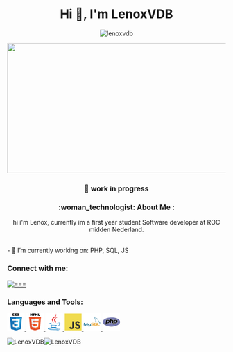 <h1 align="center">Hi 👋, I'm LenoxVDB</h1> 
<p align="center"> <img src="https://komarev.com/ghpvc/?username=lenoxvdb&label=Profile%20views&color=0e75b6&style=flat" alt="lenoxvdb" /> </p>
<div align="center">
  <img src="https://media.giphy.com/media/dWesBcTLavkZuG35MI/giphy.gif" width="600" height="300"/>
</div>
<h3 align="center">🚧 work in progress</h3>
<h3 align="center">:woman_technologist: About Me :</h3>
<p align="center">hi i'm Lenox, currently im a first year student Software developer at ROC midden Nederland.</p>
<br>
<div>
- 🔭 I’m currently working on: PHP, SQL, JS
<br>
<!-- - <a href="https://github.com/LenoxVDB/project-1-site-opdr.shopie.git">php</a> -->
</div
<br>
<h3 align="left">Connect with me:</h3>
<p align="left">
<a href="https://linkedin.com/in/===" target="blank"><img align="center" src="https://raw.githubusercontent.com/rahuldkjain/github-profile-readme-generator/master/src/images/icons/Social/linked-in-alt.svg" alt="===" height="30" width="40" /></a>
</p>

<h3 align="left">Languages and Tools:</h3>
<p align="left"> <a href="https://www.w3schools.com/css/" target="_blank" rel="noreferrer"> <img src="https://raw.githubusercontent.com/devicons/devicon/master/icons/css3/css3-original-wordmark.svg" alt="css3" width="40" height="40"/> </a> <a href="https://www.w3.org/html/" target="_blank" rel="noreferrer"> <img src="https://raw.githubusercontent.com/devicons/devicon/master/icons/html5/html5-original-wordmark.svg" alt="html5" width="40" height="40"/> </a> <a href="https://www.java.com" target="_blank" rel="noreferrer"> <img src="https://raw.githubusercontent.com/devicons/devicon/master/icons/java/java-original.svg" alt="java" width="40" height="40"/> </a> <a href="https://developer.mozilla.org/en-US/docs/Web/JavaScript" target="_blank" rel="noreferrer"> <img src="https://raw.githubusercontent.com/devicons/devicon/master/icons/javascript/javascript-original.svg" alt="javascript" width="40" height="40"/> </a> <a href="https://www.mysql.com/" target="_blank" rel="noreferrer"> <img src="https://raw.githubusercontent.com/devicons/devicon/master/icons/mysql/mysql-original-wordmark.svg" alt="mysql" width="40" height="40"/> </a> <a href="https://www.php.net" target="_blank" rel="noreferrer"> <img src="https://raw.githubusercontent.com/devicons/devicon/master/icons/php/php-original.svg" alt="php" width="40" height="40"/> </a> </p>

<p><img align="left" src="https://github-readme-stats.vercel.app/api?username=LenoxVDB&show_icons=true&hide_border=true&&count_private=true&include_all_commits=true" alt="LenoxVDB"</p>
<p><img align="left" src="https://github-readme-stats.vercel.app/api/top-langs?username=lenoxvdb&show_icons=true&locale=en&layout=compact" alt="LenoxVDB"</p>



  

  



